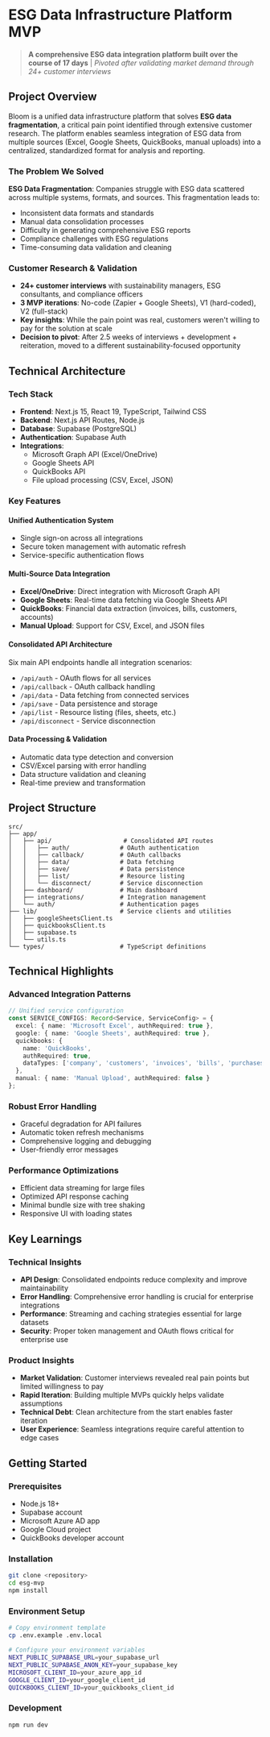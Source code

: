 # ESG Data Infrastructure Platform MVP

> **A comprehensive ESG data integration platform built over the course of 17 days** | *Pivoted after validating market demand through 24+ customer interviews*

## Project Overview

Bloom is a unified data infrastructure platform that solves **ESG data fragmentation**, a critical pain point identified through extensive customer research. The platform enables seamless integration of ESG data from multiple sources (Excel, Google Sheets, QuickBooks, manual uploads) into a centralized, standardized format for analysis and reporting.

### The Problem We Solved

**ESG Data Fragmentation**: Companies struggle with ESG data scattered across multiple systems, formats, and sources. This fragmentation leads to:
- Inconsistent data formats and standards
- Manual data consolidation processes
- Difficulty in generating comprehensive ESG reports
- Compliance challenges with ESG regulations
- Time-consuming data validation and cleaning

### Customer Research & Validation

- **24+ customer interviews** with sustainability managers, ESG consultants, and compliance officers
- **3 MVP iterations**: No-code (Zapier + Google Sheets), V1 (hard-coded), V2 (full-stack)
- **Key insights**: While the pain point was real, customers weren't willing to pay for the solution at scale
- **Decision to pivot**: After 2.5 weeks of interviews + development + reiteration, moved to a different sustainability-focused opportunity

## Technical Architecture

### Tech Stack
- **Frontend**: Next.js 15, React 19, TypeScript, Tailwind CSS
- **Backend**: Next.js API Routes, Node.js
- **Database**: Supabase (PostgreSQL)
- **Authentication**: Supabase Auth
- **Integrations**: 
  - Microsoft Graph API (Excel/OneDrive)
  - Google Sheets API
  - QuickBooks API
  - File upload processing (CSV, Excel, JSON)

### Key Features

#### Unified Authentication System
- Single sign-on across all integrations
- Secure token management with automatic refresh
- Service-specific authentication flows

#### Multi-Source Data Integration
- **Excel/OneDrive**: Direct integration with Microsoft Graph API
- **Google Sheets**: Real-time data fetching via Google Sheets API
- **QuickBooks**: Financial data extraction (invoices, bills, customers, accounts)
- **Manual Upload**: Support for CSV, Excel, and JSON files

#### Consolidated API Architecture
Six main API endpoints handle all integration scenarios:
- `/api/auth` - OAuth flows for all services
- `/api/callback` - OAuth callback handling
- `/api/data` - Data fetching from connected services
- `/api/save` - Data persistence and storage
- `/api/list` - Resource listing (files, sheets, etc.)
- `/api/disconnect` - Service disconnection

#### Data Processing & Validation
- Automatic data type detection and conversion
- CSV/Excel parsing with error handling
- Data structure validation and cleaning
- Real-time preview and transformation

## Project Structure

```
src/
├── app/
│   ├── api/                    # Consolidated API routes
│   │   ├── auth/              # OAuth authentication
│   │   ├── callback/          # OAuth callbacks
│   │   ├── data/              # Data fetching
│   │   ├── save/              # Data persistence
│   │   ├── list/              # Resource listing
│   │   └── disconnect/        # Service disconnection
│   ├── dashboard/             # Main dashboard
│   ├── integrations/          # Integration management
│   └── auth/                  # Authentication pages
├── lib/                       # Service clients and utilities
│   ├── googleSheetsClient.ts
│   ├── quickbooksClient.ts
│   ├── supabase.ts
│   └── utils.ts
└── types/                     # TypeScript definitions
```

## Technical Highlights

### Advanced Integration Patterns
```typescript
// Unified service configuration
const SERVICE_CONFIGS: Record<Service, ServiceConfig> = {
  excel: { name: 'Microsoft Excel', authRequired: true },
  google: { name: 'Google Sheets', authRequired: true },
  quickbooks: { 
    name: 'QuickBooks', 
    authRequired: true,
    dataTypes: ['company', 'customers', 'invoices', 'bills', 'purchases', 'accounts']
  },
  manual: { name: 'Manual Upload', authRequired: false }
};
```

### Robust Error Handling
- Graceful degradation for API failures
- Automatic token refresh mechanisms
- Comprehensive logging and debugging
- User-friendly error messages

### Performance Optimizations
- Efficient data streaming for large files
- Optimized API response caching
- Minimal bundle size with tree shaking
- Responsive UI with loading states

## Key Learnings

### Technical Insights
- **API Design**: Consolidated endpoints reduce complexity and improve maintainability
- **Error Handling**: Comprehensive error handling is crucial for enterprise integrations
- **Performance**: Streaming and caching strategies essential for large datasets
- **Security**: Proper token management and OAuth flows critical for enterprise use

### Product Insights
- **Market Validation**: Customer interviews revealed real pain points but limited willingness to pay
- **Rapid Iteration**: Building multiple MVPs quickly helps validate assumptions
- **Technical Debt**: Clean architecture from the start enables faster iteration
- **User Experience**: Seamless integrations require careful attention to edge cases

## Getting Started

### Prerequisites
- Node.js 18+
- Supabase account
- Microsoft Azure AD app
- Google Cloud project
- QuickBooks developer account

### Installation
```bash
git clone <repository>
cd esg-mvp
npm install
```

### Environment Setup
```bash
# Copy environment template
cp .env.example .env.local

# Configure your environment variables
NEXT_PUBLIC_SUPABASE_URL=your_supabase_url
NEXT_PUBLIC_SUPABASE_ANON_KEY=your_supabase_key
MICROSOFT_CLIENT_ID=your_azure_app_id
GOOGLE_CLIENT_ID=your_google_client_id
QUICKBOOKS_CLIENT_ID=your_quickbooks_client_id
```

### Development
```bash
npm run dev
```
